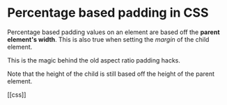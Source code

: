 # Percentage based padding in CSS

Percentage based padding values on an element are based off the **parent element's width**. This is also true when setting the *margin* of the child element.

This is the magic behind the old aspect ratio padding hacks.

Note that the height of the child is still based off the height of the parent element.

[[css]]